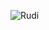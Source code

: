 ![Rudi](https://user-images.githubusercontent.com/25011903/117167490-95e76880-adc7-11eb-9953-07b7fd3a3b0f.gif)
